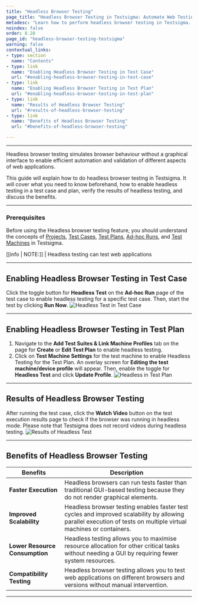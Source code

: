 ```yaml
---
title: "Headless Browser Testing"
page_title: "Headless Browser Testing in Testsigma: Automate Web Testing Efficiently"
metadesc: "Learn how to perform headless browser testing in Testsigma. Automate tests without a visual browser interface, ensuring efficient and reliable web app testing."
noindex: false
order: 8.28
page_id: "headless-browser-testing-testsigma"
warning: false
contextual_links:
- type: section
  name: "Contents" 
- type: link
  name: "Enabling Headless Browser Testing in Test Case"
  url: "#enabling-headless-browser-testing-in-test-case"
- type: link
  name: "Enabling Headless Browser Testing in Test Plan"
  url: "#enabling-headless-browser-testing-in-test-plan"
- type: link
  name: "Results of Headless Browser Testing"
  url: "#results-of-headless-browser-testing"
- type: link
  name: "Benefits of Headless Browser Testing"
  url: "#benefits-of-headless-browser-testing"     

---
```


---

Headless browser testing simulates browser behaviour without a graphical interface to enable efficient automation and validation of different aspects of web applications.

This guide will explain how to do headless browser testing in Testsigma. It will cover what you need to know beforehand, how to enable headless testing in a test case and plan, verify the results of headless testing, and discuss the benefits.

---

### **Prerequisites**

Before using the Headless browser testing feature, you should understand the concepts of [Projects](https://testsigma.com/docs/projects/overview/), [Test Cases](https://testsigma.com/docs/test-cases/manage/add-edit-delete/), [Test Plans](https://testsigma.com/docs/test-management/test-plans/overview/), [Ad-hoc Runs](https://testsigma.com/docs/runs/adhoc-runs/), and [Test Machines](https://testsigma.com/docs/test-management/test-plans/manage-test-machines/) in Testsigma.

[[info | NOTE:]]
| Headless testing can test web applications

---

## **Enabling Headless Browser Testing in Test Case**

Click the toggle button for **Headless Test** on the **Ad-hoc Run** page of the test case to enable headless testing for a specific test case. Then, start the test by clicking **Run Now**. ![Headless Test in Test Case](https://s3.amazonaws.com/static-docs.testsigma.com/new_images/projects/applications/headless_adhocrun.gif)

---

## **Enabling Headless Browser Testing in Test Plan**

1. Navigate to the **Add Test Suites & Link Machine Profiles** tab on the page for **Create** or **Edit Test Plan** to enable headless testing.
2. Click on **Test Machine Settings** for the test machine to enable Headless Testing for the Test Plan. An overlay screen for **Editing the test machine/device profile** will appear. Then, enable the toggle for  **Headless Test** and click **Update Profile**. ![Headless in Test Plan](https://s3.amazonaws.com/static-docs.testsigma.com/new_images/projects/applications/headless_testplan.gif)

---

## **Results of Headless Browser Testing**

After running the test case, click the **Watch Video** button on the test execution results page to check if the browser was running in headless mode. Please note that Testsigma does not record videos during headless testing. ![Results of Headless Test](https://s3.amazonaws.com/static-docs.testsigma.com/new_images/projects/applications/view_headlesstesting.gif)

---

## **Benefits of Headless Browser Testing**

|Benefits|Description|
|---|---|
|**Faster Execution**|Headless browsers can run tests faster than traditional GUI-based testing because they do not render graphical elements.|
|**Improved Scalability**|Headless browser testing enables faster test cycles and improved scalability by allowing parallel execution of tests on multiple virtual machines or containers.|
|**Lower Resource Consumption**|Headless testing allows you to maximise resource allocation for other critical tasks without needing a GUI by requiring fewer system resources.|
|**Compatibility Testing**|Headless browser testing allows you to test web applications on different browsers and versions without manual intervention.|

---